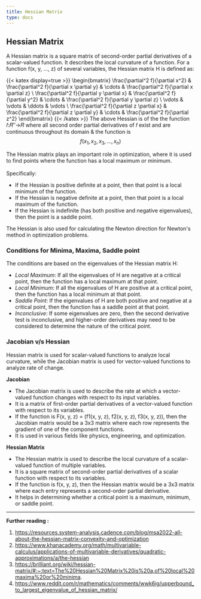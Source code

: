 ```yaml
---
title: Hessian Matrix
type: docs
---
```


## Hessian Matrix
A Hessian matrix is a square matrix of second-order partial derivatives of a scalar-valued function. It describes the local curvature of a function.
For a function f(x, y, ..., z) of several variables, the Hessian matrix H is defined as:

{{< katex display=true >}}
\begin{bmatrix}
\frac{\partial^2 f}{\partial x^2} & \frac{\partial^2 f}{\partial x \partial y} & \cdots & \frac{\partial^2 f}{\partial x \partial z} \\
\frac{\partial^2 f}{\partial y \partial x} & \frac{\partial^2 f}{\partial y^2} & \cdots & \frac{\partial^2 f}{\partial y \partial z} \\
\vdots & \vdots & \ddots & \vdots \\
\frac{\partial^2 f}{\partial z \partial x} & \frac{\partial^2 f}{\partial z \partial y} & \cdots & \frac{\partial^2 f}{\partial z^2}
\end{bmatrix}
{{< /katex >}}
The above Hessian is of the the function 
𝑓:𝑅′′→𝑅 where all second order partial derivatives of 𝑓 exist and are continuous throughout its domain & the function is $$f(x_1, x_2, x_3, \ldots, x_n)$$

The Hessian matrix plays an important role in optimization, where it is used to find points where the function has a local maximum or minimum. \
\
Specifically:
- If the Hessian is positive definite at a point, then that point is a local minimum of the function.
- If the Hessian is negative definite at a point, then that point is a local maximum of the function.
- If the Hessian is indefinite (has both positive and negative eigenvalues), then the point is a saddle point.

The Hessian is also used for calculating the Newton direction for Newton's method in optimization problems.


### Conditions for Minima, Maxima, Saddle point
The conditions are based on the eigenvalues of the Hessian matrix H:

- *Local Maximum*: If all the eigenvalues of H are negative at a critical point, then the function has a local maximum at that point.
- *Local Minimum*: If all the eigenvalues of H are positive at a critical point, then the function has a local minimum at that point.
- *Saddle Point*: If the eigenvalues of H are both positive and negative at a critical point, then the function has a saddle point at that point.
- *Inconclusive*: If some eigenvalues are zero, then the second derivative test is inconclusive, and higher-order derivatives may need to be considered to determine the nature of the critical point.


### Jacobian v/s Hessian
Hessian matrix is used for scalar-valued functions to analyze local curvature, while the Jacobian matrix is used for vector-valued functions to analyze rate of change.

**Jacobian**
- The Jacobian matrix is used to describe the rate at which a vector-valued function changes with respect to its input variables.
- It is a matrix of first-order partial derivatives of a vector-valued function with respect to its variables.
- If the function is F(x, y, z) = (f1(x, y, z), f2(x, y, z), f3(x, y, z)), then the Jacobian matrix would be a 3x3 matrix where each row represents the gradient of one of the component functions.
- It is used in various fields like physics, engineering, and optimization.

**Hessian Matrix**

- The Hessian matrix is used to describe the local curvature of a scalar-valued function of multiple variables.
- It is a square matrix of second-order partial derivatives of a scalar function with respect to its variables.
- If the function is f(x, y, z), then the Hessian matrix would be a 3x3 matrix where each entry represents a second-order partial derivative.
- It helps in determining whether a critical point is a maximum, minimum, or saddle point.


---
**Further reading :** 
1. https://resources.system-analysis.cadence.com/blog/msa2022-all-about-the-hessian-matrix-convexity-and-optimization
2. https://www.khanacademy.org/math/multivariable-calculus/applications-of-multivariable-derivatives/quadratic-approximations/a/the-hessian
3. https://brilliant.org/wiki/hessian-matrix/#:~:text=The%20Hessian%20Matrix%20is%20a,of%20local%20maxima%20or%20minima.
4. https://www.reddit.com/r/mathematics/comments/wwk6ig/upperbound_to_largest_eigenvalue_of_hessian_matrix/ 